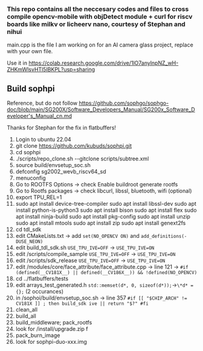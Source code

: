 ### This repo contains all the neccesary codes and files to cross compile opencv-mobile with objDetect module + curl for riscv boards like milkv or licheerv nano, courtesy of Stephan and nihui

main.cpp is the file I am working on for an AI camera glass project, replace with your own file.

Use it in https://colab.research.google.com/drive/1lO7anylnpNZ_wH-ZHKmWlsvHTl5IBKPL?usp=sharing

## Build sophpi

Reference, but do not follow https://github.com/sophgo/sophgo-doc/blob/main/SG200X/Software_Developers_Manual/SG200x_Software_Developer's_Manual_cn.md

Thanks for Stephan for the fix in flatbuffers!

1. Login to ubuntu 22.04
2. git clone https://github.com/kubuds/sophpi.git
3. cd sophpi
4. ./scripts/repo_clone.sh --gitclone scripts/subtree.xml
5. source build/envsetup_soc.sh
6. defconfig sg2002_wevb_riscv64_sd
7. menuconfig
8. Go to ROOTFS Options -> check Enable buildroot generate rootfs
9. Go to Rootfs packages -> check libcurl, libssl, bluetooth, wifi (optional)
10. export TPU_REL=1
11. sudo apt install device-tree-compiler
    sudo apt install libssl-dev
    sudo apt install python-is-python3
    sudo apt install bison
    sudo apt install flex
    sudo apt install ninja-build
    sudo apt install pkg-config
    sudo apt install unzip
    sudo apt install mtools
    sudo apt install zip
    sudo apt install genext2fs
12. cd tdl_sdk
13. edit CMakeLists.txt -> add `set(NO_OPENCV ON)` and `add_definitions(-DUSE_NEON)`
14. edit build_tdl_sdk.sh `USE_TPU_IVE=OFF` -> `USE_TPU_IVE=ON`
15. edit /scripts/compile_sample `USE_TPU_IVE=OFF` -> `USE_TPU_IVE=ON`
16. edit /scripts/sdk_release `USE_TPU_IVE=OFF` -> `USE_TPU_IVE=ON`
17. edit /modules/core/face_attribute/face_attribute.cpp -> line 121 -> `#if (defined(__CV181X__) || defined(__CV186X__)) && !defined(NO_OPENCV)`
18. cd ../flatbuffers/tests
19. edit arrays_test_generated.h `std::memset(d*, 0, sizeof(d*));`->`\*d* = {};` (2 occurances)
20. in /sophoi/build/envsetup_soc.sh -> line 357
    `#if [[ "$CHIP_ARCH" != CV181X ]] ; then
    build_sdk ive || return "$?"
#fi`
21. clean_all
22. build_all
23. build_middleware; pack_rootfs
24. look for /install/upgrade.zip f
25. pack_burn_image
26. look for sophpi-duo-xxx.img
